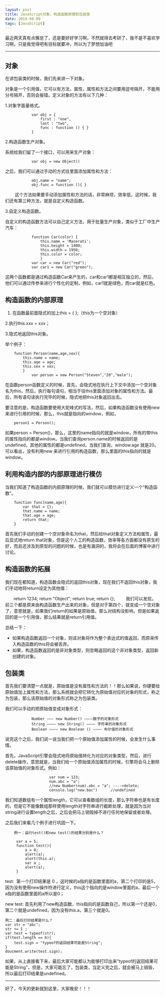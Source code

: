```yaml
---
layout: post
title: JavaScript对象，构造函数原理和包装类
date: 2019-09-09
tags: [JavaScript]
---
```


最近两天真有点懈怠了，还是要好好学习啊，不然就得去考研了，我不是不喜欢学习啊，只是我觉得吧有目标就要冲，所以为了梦想加油吧

---

## 对象

在讲包装类的时候，我们先来讲一下对象。

对象是一个引用值，它可以有方法，属性，属性和方法之间要用逗号隔开，不能用分号隔开，否则会报错。定义对象的方法有以下几种：

1.对象字面量格式。

                var obj = {
                    first : "one",
                    last : "two",
                    func : function () { }
                }

2.构造函数生产对象。

系统给我们留了一个接口，可以用来生产对象：

                var obj = new Object()

之后，我们可以通过手动的方式往里面添加属性和方法：

                obj.name = "name";
                obj.func = function (){ }
        
这个方法如果要手动添加属性和方法的话，非常麻烦，效率低，这时候，我们还有第三种方法，就是自定义构造函数。

3.自定义构造函数。

自定义的构造函数方法可以自己定义方法，用于批量生产对象，类似于工厂中生产汽车：

                function Car(color) {
                    this.name = 'Maserati';
                    this.height = 1400;
                    this.width = 1950;
                    this.color = color;
                    }
                var car = new Car("red");
                var car1 = new Car("green");

这两个函数都是通过构造函数Car来产生的，car和car1都是相互独立的，然后，他们可以通过传参来进行个性化的定制，例如，car1就是绿色，而car就是红色。

## 构造函数的内部原理

1. 在函数最前面隐式的加上this = { };（this为一个空对象）

2.执行this.xxx = xxx；

3.隐式地返回this对象。

举个例子：

        function Person(name,age,sex){
            this.name = name;
            this.age = age;
            this.sex = sex;
            }
                var person = new Person("Steven","20","male");
        
在函数person函数定义的时候，首先，会隐式地在执行上下文中添加一个空对象名为this，然后，执行每句语句，相当于往this里面添加对象的属性和方法。最后，所有语句读执行完毕的时候，隐式地把this对象返回出去。

要注意的是，构造函数要使用大驼峰式的写法，然后，如果构造函数没有使用new 来进行引用的时候，那么，this就是指向的window，例如，

        person1 = Person();

如果person = Person()，那么，这里的name指向的就是window，所有的带this的属性指向的都是window。当我们查询person.name的时候返回的是undefined，其他的属性的都是undefined，当我们查询，window.age 就是20。可以看出，没有利用new 来进行引用的构造函数，那么里面的this指向的就是window。

## 利用构造内部的内部原理进行模仿

当我们知道了构造函数的内部原理的时候，我们就可以模仿进行定义一个“构造函数”。

        function func(name,age){
            var that = {};
            that.name = name;
            that.age = age;
            return that;
        }

首先我们手动的创建一个空对象命名为that，然后给that对象定义方法和属性，最后显式地return that对象，但是这个人工的构造函数，效率等各方面都没有原生的好，而且还涉及到原型的问题的时候，也是有漏洞的，我将会在后面的博客中进行讨论。

## 构造函数的拓展

我们现在都知道，构造函数会隐式的返回this对象，现在我们不返回this对象，我们手动地将return设定为其他值：
        
        return 1234;
        return "Object";
        return true;
        return {};
        
我们可以发现，前三个都是原来由构造函数生产出来的对象，但是对于第四个，就变成一个空对象了，意思就是，如果我们return的如果是原始值，那么对结构没影响，但是如果返回的是一个引用值，那么结果就是return引用值。


总结一下：

- 如果构造函数返回一个对象，则该对象将作为整个表达式的值返回，而原来传入构造函数的this将会被丢弃。
- 如果，构造函数返回的是非对象类型，则忽略返回的这个非对象类型，返回新创建的对象。



## 包装类

首先我们要清楚一点就是，原始值是没有属性和方法的！！那么如果说，你硬要给原始值加上属性和方法，那么系统就会把它转化为原始值对应的对象的形式，称之为包装，那么该原始值的对象形式称之为包装类。

我们可以手动的把原始值变成对象形式：

                Number ——— new Number() ————数字的对象形式
                String ———— new String() ———— 字符串的对象形式
                Boolean ———— new Boolean () ———— 布尔值的对象形式


说完这个之后，我们说一说当我们把一个原始值添加属性的时候，会发生什么事情。

首先，JavaScript引擎会隐式地将原始值转化为对应的对象类型，然后，进行delete操作，意思就是，当我们给一个原始值添加属性的时候，引擎将会马上删除该原始值的对象形式。例如：

                        var num = 123;
                        num.abc = "a";
                        //new Number(num).abc = "a"; ---->delete;
                        console.log("new.bac")      //undefined

我们知道数组有一个属性length，它可以查看数组的长度，那么字符串也是有长度的，但是它不能像数组那样使用length对字符串进行截断处理，就是因为当对string进行设置length之后，之后会把马上销毁掉不进行任何地保留或者处理。

之后我们来看几个例子进行巩固一下。

		例一：运行test()和new test()的结果分别是什么？

		 var a = 5;
		 function test(){
			 a = 0;
			 alert(a);
			 alert(this.a);
			 var a ;
			 alert(a);
		 }

test:  第一个打印结果是 0 ，这时候的a指的是函数里面的a，第二个打印的是5，因为没有使用new操作符进行定义，this这个指向的是window里面的a，最后一个a指的是函数里面的a所以是0；

new test: 首先利用了new构造函数，this指向的是函数自己，所以第一个还是0，第二个就是undefined，因为没有this.a，第三个就是0。

	例二：最后打印结果是什么？
	var str = "abc";
	str += 1 ;
	var test = typeof(str);
	if(test.length == 6){
		test.sign = "typeof的返回结果可能是String";
	}
	doucment.write(test.sign);

如果，从上直接看下来，最后大家可能都认为能够打印出来"typeof的返回结果可能是String"，但是，大家可能忘了，包装类，当定义完之后，就会被马上销毁，所以最后打印结果是undefined。

-----
好了，今天的更新就到这里，大家晚安！！！
